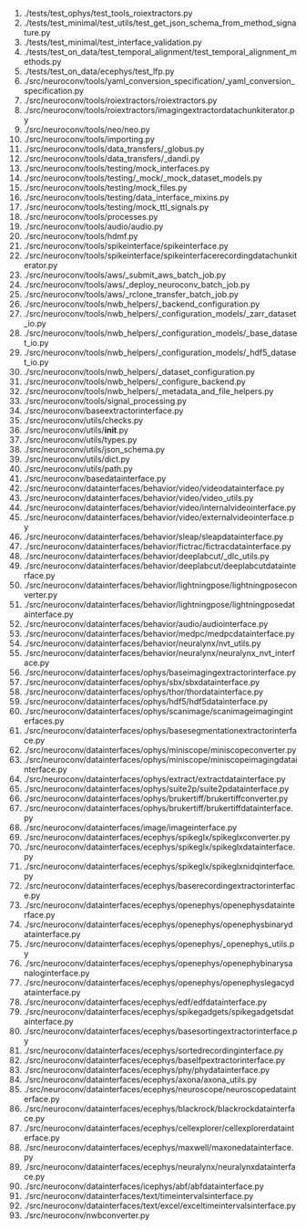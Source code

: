 1. ./tests/test_ophys/test_tools_roiextractors.py
2. ./tests/test_minimal/test_utils/test_get_json_schema_from_method_signature.py
3. ./tests/test_minimal/test_interface_validation.py
4. ./tests/test_on_data/test_temporal_alignment/test_temporal_alignment_methods.py
5. ./tests/test_on_data/ecephys/test_lfp.py
6. ./src/neuroconv/tools/yaml_conversion_specification/_yaml_conversion_specification.py
7. ./src/neuroconv/tools/roiextractors/roiextractors.py
8. ./src/neuroconv/tools/roiextractors/imagingextractordatachunkiterator.py
9. ./src/neuroconv/tools/neo/neo.py
10. ./src/neuroconv/tools/importing.py
11. ./src/neuroconv/tools/data_transfers/_globus.py
12. ./src/neuroconv/tools/data_transfers/_dandi.py
13. ./src/neuroconv/tools/testing/mock_interfaces.py
14. ./src/neuroconv/tools/testing/_mock/_mock_dataset_models.py
15. ./src/neuroconv/tools/testing/mock_files.py
16. ./src/neuroconv/tools/testing/data_interface_mixins.py
17. ./src/neuroconv/tools/testing/mock_ttl_signals.py
18. ./src/neuroconv/tools/processes.py
19. ./src/neuroconv/tools/audio/audio.py
20. ./src/neuroconv/tools/hdmf.py
21. ./src/neuroconv/tools/spikeinterface/spikeinterface.py
22. ./src/neuroconv/tools/spikeinterface/spikeinterfacerecordingdatachunkiterator.py
23. ./src/neuroconv/tools/aws/_submit_aws_batch_job.py
24. ./src/neuroconv/tools/aws/_deploy_neuroconv_batch_job.py
25. ./src/neuroconv/tools/aws/_rclone_transfer_batch_job.py
26. ./src/neuroconv/tools/nwb_helpers/_backend_configuration.py
27. ./src/neuroconv/tools/nwb_helpers/_configuration_models/_zarr_dataset_io.py
28. ./src/neuroconv/tools/nwb_helpers/_configuration_models/_base_dataset_io.py
29. ./src/neuroconv/tools/nwb_helpers/_configuration_models/_hdf5_dataset_io.py
30. ./src/neuroconv/tools/nwb_helpers/_dataset_configuration.py
31. ./src/neuroconv/tools/nwb_helpers/_configure_backend.py
32. ./src/neuroconv/tools/nwb_helpers/_metadata_and_file_helpers.py
33. ./src/neuroconv/tools/signal_processing.py
34. ./src/neuroconv/baseextractorinterface.py
35. ./src/neuroconv/utils/checks.py
36. ./src/neuroconv/utils/__init__.py
37. ./src/neuroconv/utils/types.py
38. ./src/neuroconv/utils/json_schema.py
39. ./src/neuroconv/utils/dict.py
40. ./src/neuroconv/utils/path.py
41. ./src/neuroconv/basedatainterface.py
42. ./src/neuroconv/datainterfaces/behavior/video/videodatainterface.py
43. ./src/neuroconv/datainterfaces/behavior/video/video_utils.py
44. ./src/neuroconv/datainterfaces/behavior/video/internalvideointerface.py
45. ./src/neuroconv/datainterfaces/behavior/video/externalvideointerface.py
46. ./src/neuroconv/datainterfaces/behavior/sleap/sleapdatainterface.py
47. ./src/neuroconv/datainterfaces/behavior/fictrac/fictracdatainterface.py
48. ./src/neuroconv/datainterfaces/behavior/deeplabcut/_dlc_utils.py
49. ./src/neuroconv/datainterfaces/behavior/deeplabcut/deeplabcutdatainterface.py
50. ./src/neuroconv/datainterfaces/behavior/lightningpose/lightningposeconverter.py
51. ./src/neuroconv/datainterfaces/behavior/lightningpose/lightningposedatainterface.py
52. ./src/neuroconv/datainterfaces/behavior/audio/audiointerface.py
53. ./src/neuroconv/datainterfaces/behavior/medpc/medpcdatainterface.py
54. ./src/neuroconv/datainterfaces/behavior/neuralynx/nvt_utils.py
55. ./src/neuroconv/datainterfaces/behavior/neuralynx/neuralynx_nvt_interface.py
56. ./src/neuroconv/datainterfaces/ophys/baseimagingextractorinterface.py
57. ./src/neuroconv/datainterfaces/ophys/sbx/sbxdatainterface.py
58. ./src/neuroconv/datainterfaces/ophys/thor/thordatainterface.py
59. ./src/neuroconv/datainterfaces/ophys/hdf5/hdf5datainterface.py
60. ./src/neuroconv/datainterfaces/ophys/scanimage/scanimageimaginginterfaces.py
61. ./src/neuroconv/datainterfaces/ophys/basesegmentationextractorinterface.py
62. ./src/neuroconv/datainterfaces/ophys/miniscope/miniscopeconverter.py
63. ./src/neuroconv/datainterfaces/ophys/miniscope/miniscopeimagingdatainterface.py
64. ./src/neuroconv/datainterfaces/ophys/extract/extractdatainterface.py
65. ./src/neuroconv/datainterfaces/ophys/suite2p/suite2pdatainterface.py
66. ./src/neuroconv/datainterfaces/ophys/brukertiff/brukertiffconverter.py
67. ./src/neuroconv/datainterfaces/ophys/brukertiff/brukertiffdatainterface.py
68. ./src/neuroconv/datainterfaces/image/imageinterface.py
69. ./src/neuroconv/datainterfaces/ecephys/spikeglx/spikeglxconverter.py
70. ./src/neuroconv/datainterfaces/ecephys/spikeglx/spikeglxdatainterface.py
71. ./src/neuroconv/datainterfaces/ecephys/spikeglx/spikeglxnidqinterface.py
72. ./src/neuroconv/datainterfaces/ecephys/baserecordingextractorinterface.py
73. ./src/neuroconv/datainterfaces/ecephys/openephys/openephysdatainterface.py
74. ./src/neuroconv/datainterfaces/ecephys/openephys/openephysbinarydatainterface.py
75. ./src/neuroconv/datainterfaces/ecephys/openephys/_openephys_utils.py
76. ./src/neuroconv/datainterfaces/ecephys/openephys/openephybinarysanaloginterface.py
77. ./src/neuroconv/datainterfaces/ecephys/openephys/openephyslegacydatainterface.py
78. ./src/neuroconv/datainterfaces/ecephys/edf/edfdatainterface.py
79. ./src/neuroconv/datainterfaces/ecephys/spikegadgets/spikegadgetsdatainterface.py
80. ./src/neuroconv/datainterfaces/ecephys/basesortingextractorinterface.py
81. ./src/neuroconv/datainterfaces/ecephys/sortedrecordinginterface.py
82. ./src/neuroconv/datainterfaces/ecephys/baselfpextractorinterface.py
83. ./src/neuroconv/datainterfaces/ecephys/phy/phydatainterface.py
84. ./src/neuroconv/datainterfaces/ecephys/axona/axona_utils.py
85. ./src/neuroconv/datainterfaces/ecephys/neuroscope/neuroscopedatainterface.py
86. ./src/neuroconv/datainterfaces/ecephys/blackrock/blackrockdatainterface.py
87. ./src/neuroconv/datainterfaces/ecephys/cellexplorer/cellexplorerdatainterface.py
88. ./src/neuroconv/datainterfaces/ecephys/maxwell/maxonedatainterface.py
89. ./src/neuroconv/datainterfaces/ecephys/neuralynx/neuralynxdatainterface.py
90. ./src/neuroconv/datainterfaces/icephys/abf/abfdatainterface.py
91. ./src/neuroconv/datainterfaces/text/timeintervalsinterface.py
92. ./src/neuroconv/datainterfaces/text/excel/exceltimeintervalsinterface.py
93. ./src/neuroconv/nwbconverter.py
